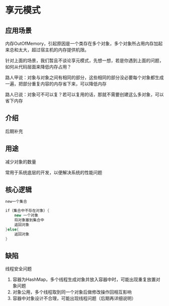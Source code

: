 # 享元模式

## 应用场景

内存OutOfMemory，引起原因是一个类存在多个对象，多个对象所占用内存加起来总和太大，超过宿主机的内存提供机限。

针对上面的场景，我们暂且不谈论享元模式，先想一想，若是你遇到上面的问题，如何从代码层面来降低内存占用？

路人甲说：对象与对象之间有相同的部分，这些相同的部分没必要每个对象都生成一遍，把部分重复内容的内存省下来，可以降低内存

路人已说：对象可不可以复？若可以复用的话，那就不需要创建这么多对象，可以省下内存

## 介绍

后期补充

## 用途

减少对象的数量

常用于系统底层的开发，以便解决系统的性能问题

## 核心逻辑

```java
new一个集合

if（集合中不存在对象）{
    new 一个对象
    将对象塞到集合中
    返回对象
}else{
    返回对象
}
```

## 缺陷

线程安全问题

1. 容器为HashMap，多个线程生成对象并放入容器中时，可能出现重复放置对象问题
2. 对象公用，多个线程取到同一个对象后做修改操作回相互影响
3. 容器中对象设计不合理，可能出现线程问题（后期再详细说明）

